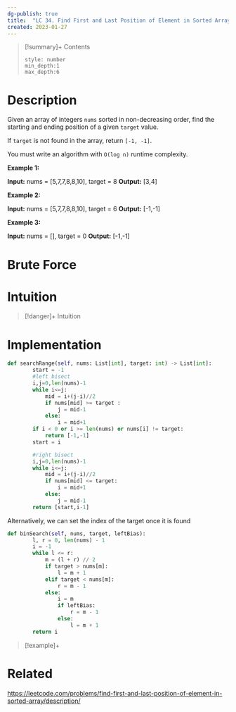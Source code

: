 ```yaml
---
dg-publish: true
title:  "LC 34. Find First and Last Position of Element in Sorted Array"
created: 2023-01-27
---
```


>[!summary]+ Contents
>```toc
>style: number
>min_depth:1
>max_depth:6
>```

# Description
Given an array of integers `nums` sorted in non-decreasing order, find the starting and ending position of a given `target` value.

If `target` is not found in the array, return `[-1, -1]`.

You must write an algorithm with `O(log n)` runtime complexity.

**Example 1:**

**Input:** nums = [5,7,7,8,8,10], target = 8
**Output:** [3,4]

**Example 2:**

**Input:** nums = [5,7,7,8,8,10], target = 6
**Output:** [-1,-1]

**Example 3:**

**Input:** nums = [], target = 0
**Output:** [-1,-1]
# Brute Force
# Intuition

>[!danger]+ Intuition

# Implementation
```python
def searchRange(self, nums: List[int], target: int) -> List[int]:
        start = -1
        #left bisect
        i,j=0,len(nums)-1
        while i<=j:
            mid = i+(j-i)//2
            if nums[mid] >= target :
                j = mid-1
            else:
                i = mid+1
        if i < 0 or i >= len(nums) or nums[i] != target:
            return [-1,-1]
        start = i

        #right bisect
        i,j=0,len(nums)-1
        while i<=j:
            mid = i+(j-i)//2
            if nums[mid] <= target:
                i = mid+1
            else:
                j = mid-1
        return [start,i-1]
```

Alternatively, we can set the index of the target once it is found
```python
def binSearch(self, nums, target, leftBias):
        l, r = 0, len(nums) - 1
        i = -1
        while l <= r:
            m = (l + r) // 2
            if target > nums[m]:
                l = m + 1
            elif target < nums[m]:
                r = m - 1
            else:
                i = m
                if leftBias:
                    r = m - 1
                else:
                    l = m + 1
        return i
```

>[!example]+ 


# Related
https://leetcode.com/problems/find-first-and-last-position-of-element-in-sorted-array/description/